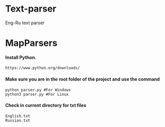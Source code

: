 # Text-parser
Eng-Ru text parser
# MapParsers
#### Install Python.
```
https://www.python.org/downloads/
```
#### Make sure you are in the root folder of the project and use the command<br>
~~~
python parser.py #For Windows
python3 parser.py #For Linux
~~~
#### Check in current directory for txt files<br>
~~~
English.txt
Russian.txt
~~~
